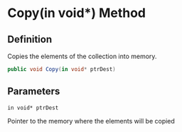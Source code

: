 # Copy(in void*) Method

## Definition
Copies the elements of the collection into memory.

```C#
public void Copy(in void* ptrDest)
```

## Parameters
`in void* ptrDest`

Pointer to the memory where the elements will be copied
